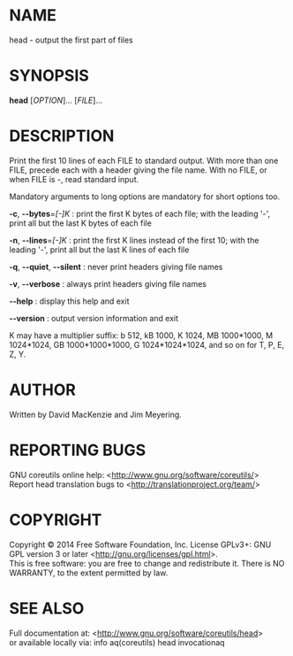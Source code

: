 NAME
====

head - output the first part of files

SYNOPSIS
========

**head** [*OPTION*]... [*FILE*]...

DESCRIPTION
===========

Print the first 10 lines of each FILE to standard output. With more than one FILE, precede each with a header giving the file name. With no FILE, or when FILE is -, read standard input.

Mandatory arguments to long options are mandatory for short options too.

**-c**, **--bytes**=*[-]K*
:   print the first K bytes of each file; with the leading '-', print all but the last K bytes of each file

**-n**, **--lines**=*[-]K*
:   print the first K lines instead of the first 10; with the leading '-', print all but the last K lines of each file

**-q**, **--quiet**, **--silent**
:   never print headers giving file names

**-v**, **--verbose**
:   always print headers giving file names

**--help**
:   display this help and exit

**--version**
:   output version information and exit

K may have a multiplier suffix: b 512, kB 1000, K 1024, MB 1000\*1000, M 1024\*1024, GB 1000\*1000\*1000, G 1024\*1024\*1024, and so on for T, P, E, Z, Y.

AUTHOR
======

Written by David MacKenzie and Jim Meyering.

REPORTING BUGS
==============

GNU coreutils online help: \<<http://www.gnu.org/software/coreutils/>\>\
 Report head translation bugs to \<<http://translationproject.org/team/>\>

COPYRIGHT
=========

Copyright © 2014 Free Software Foundation, Inc. License GPLv3+: GNU GPL version 3 or later \<<http://gnu.org/licenses/gpl.html>\>.\
 This is free software: you are free to change and redistribute it. There is NO WARRANTY, to the extent permitted by law.

SEE ALSO
========

Full documentation at: \<<http://www.gnu.org/software/coreutils/head>\>\
 or available locally via: info aq(coreutils) head invocationaq
